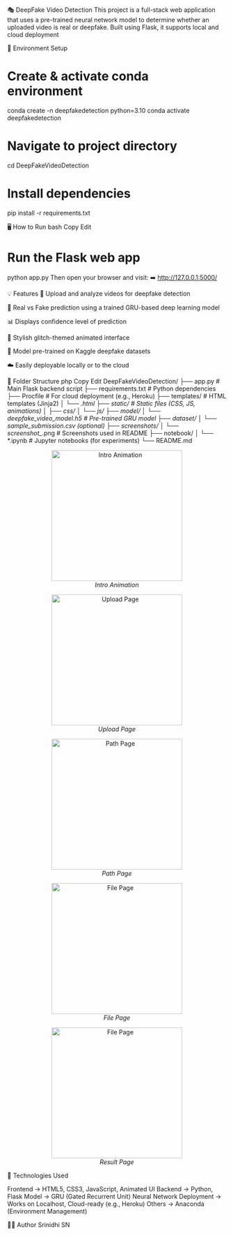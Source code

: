 🎭 DeepFake Video Detection
This project is a full-stack web application that uses a pre-trained neural network model to determine whether an uploaded video is real or deepfake. Built using Flask, it supports local and cloud deployment

🚀 Environment Setup
# Create & activate conda environment
conda create -n deepfakedetection python=3.10
conda activate deepfakedetection

# Navigate to project directory
cd DeepFakeVideoDetection

# Install dependencies
pip install -r requirements.txt

🖥 How to Run
bash
Copy
Edit

# Run the Flask web app
python app.py
Then open your browser and visit:
➡️ http://127.0.0.1:5000/

💡 Features
📂 Upload and analyze videos for deepfake detection

🤖 Real vs Fake prediction using a trained GRU-based deep learning model

📊 Displays confidence level of prediction

🎨 Stylish glitch-themed animated interface

🧠 Model pre-trained on Kaggle deepfake datasets

☁️ Easily deployable locally or to the cloud

📁 Folder Structure
php
Copy
Edit
DeepFakeVideoDetection/
├── app.py                     # Main Flask backend script
├── requirements.txt          # Python dependencies
├── Procfile                  # For cloud deployment (e.g., Heroku)
├── templates/                # HTML templates (Jinja2)
│   └── *.html
├── static/                   # Static files (CSS, JS, animations)
│   ├── css/
│   └── js/
├── model/
│   └── deepfake_video_model.h5  # Pre-trained GRU model
├── dataset/
│   └── sample_submission.csv (optional)
├── screenshots/
│   └── screenshot_*.png      # Screenshots used in README
├── notebook/
│   └── *.ipynb               # Jupyter notebooks (for experiments)
└── README.md

<p align="center">
  <img src="screenshots/screenshot_16.png" alt="Intro Animation" width="300"/><br>
  <em>Intro Animation</em>
</p>

<p align="center">
  <img src="screenshots/screenshot_17.png" alt="Upload Page" width="300"/><br>
  <em>Upload Page</em>
</p>

<p align="center">
  <img src="screenshots/screenshot_19.png" alt="Path Page" width="300"/><br>
  <em>Path Page</em>
</p>

<p align="center">
  <img src="screenshots/screenshot_20.png" alt="File Page" width="300"/><br>
  <em>File Page</em>
</p>

<p align="center">
  <img src="screenshots/screenshot_21.png" alt="File Page" width="300"/><br>
  <em>Result Page</em>
</p>


🔗 Technologies Used

Frontend    → HTML5, CSS3, JavaScript, Animated UI
Backend     → Python, Flask
Model       → GRU (Gated Recurrent Unit) Neural Network
Deployment  → Works on Localhost, Cloud-ready (e.g., Heroku)
Others      → Anaconda (Environment Management)

👨‍💻 Author
Srinidhi SN
